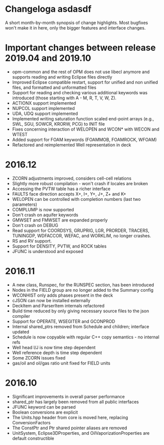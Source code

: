 # Changeloga asdasdf

A short month-by-month synopsis of change highlights. Most bugfixes won't make
it in here, only the bigger features and interface changes.

# Important changes between release 2019.04 and 2019.10

* opm-common and the rest of OPM does not use libecl anymore and
  supports reading and writing Eclipse files directly
* Improved Eclipse compatible restart, support for unified and non unified
  files, and formatted and unformatted files
* Support for reading and checking various additional keywords was introduced (those
  starting with A - M, R, T, V, W, Z).
* ACTIONX support implemented
* NUPCOL support implemented
* UDA, UDQ support implemented
* Implemented writing saturation function scaled end-point arrays (e.g., SWL, SGU,
  SOWCR, KRORW, PCG) to INIT file
* Fixes concerning interaction of WELOPEN and WCON* with WECON and
  WTEST
* Added support for FOAM keywords (FOAMMOB, FOAMROCK, WFOAM)
* Refactored and reimplemented Well representation in deck

# 2016.12
* ZCORN adjustments improved, considers cell-cell relations
* Slightly more robust compilation - won't crash if locales are broken
* Accessing the PVTW table has a richer interface
* FAULTS face direction accepts X+, I+, Y+, J+, Z+ and K+
* WELOPEN can be controlled with completion numbers (last two parameters)
* COMPLUMP is now supported
* Don't crash on aquifer keywords
* GMWSET and FMWSET are expanded properly
* Don't crash on DEBUG
* Read support for COORDSYS, GRUPRIG, LGR, PRORDER, TRACERS, TUNINGDP,
  WDFACCOR, WEFAC, and WORKLIM, no longer crashes.
* RS and RV support.
* Support for DENSITY, PVTW, and ROCK tables
* JFUNC is understood and exposed

# 2016.11
* A new class, Runspec, for the RUNSPEC section, has been introduced
* Nodes in the FIELD group are no longer added to the Summary config
* WCONHIST only adds phases present in the deck
* cJSON can now be installed externally
* DeckItem and ParserItem internals refactored
* Build time reduced by only giving necessary source files to the json compiler
* Support for OPERATE, WSEGITER and GCONPROD
* Internal shared_ptrs removed from Schedule and children; interface updated
* Schedule is now copyable with regular C++ copy semantics - no internal refs
* Well head I/J is now time step dependent
* Well reference depth is time step dependent
* Some ZCORN issues fixed
* gas/oil and oil/gas ratio unit fixed for FIELD units

# 2016.10
* Significant improvements in overall parser performance
* shared_ptr has largely been removed from all public interfaces
* JFUNC keyword can be parsed
* Boolean conversions are explicit
* The Units.hpp header from core is moved here, replacing ConversionFactors
* The ConstPtr and Ptr shared pointer aliases are removed
* UnitSystem, Eclipse3DProperties, and OilVaporizationProperties are default
  constructible
